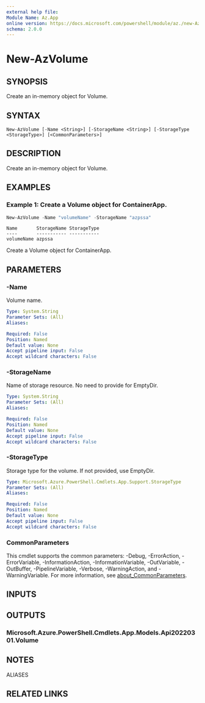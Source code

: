 ```yaml
---
external help file:
Module Name: Az.App
online version: https://docs.microsoft.com/powershell/module/az./new-AzVolume
schema: 2.0.0
---
```


# New-AzVolume

## SYNOPSIS
Create an in-memory object for Volume.

## SYNTAX

```
New-AzVolume [-Name <String>] [-StorageName <String>] [-StorageType <StorageType>] [<CommonParameters>]
```

## DESCRIPTION
Create an in-memory object for Volume.

## EXAMPLES

### Example 1: Create a Volume object for ContainerApp.
```powershell
New-AzVolume -Name "volumeName" -StorageName "azpssa"
```

```output
Name       StorageName StorageType
----       ----------- -----------
volumeName azpssa
```

Create a Volume object for ContainerApp.

## PARAMETERS

### -Name
Volume name.

```yaml
Type: System.String
Parameter Sets: (All)
Aliases:

Required: False
Position: Named
Default value: None
Accept pipeline input: False
Accept wildcard characters: False
```

### -StorageName
Name of storage resource.
No need to provide for EmptyDir.

```yaml
Type: System.String
Parameter Sets: (All)
Aliases:

Required: False
Position: Named
Default value: None
Accept pipeline input: False
Accept wildcard characters: False
```

### -StorageType
Storage type for the volume.
If not provided, use EmptyDir.

```yaml
Type: Microsoft.Azure.PowerShell.Cmdlets.App.Support.StorageType
Parameter Sets: (All)
Aliases:

Required: False
Position: Named
Default value: None
Accept pipeline input: False
Accept wildcard characters: False
```

### CommonParameters
This cmdlet supports the common parameters: -Debug, -ErrorAction, -ErrorVariable, -InformationAction, -InformationVariable, -OutVariable, -OutBuffer, -PipelineVariable, -Verbose, -WarningAction, and -WarningVariable. For more information, see [about_CommonParameters](http://go.microsoft.com/fwlink/?LinkID=113216).

## INPUTS

## OUTPUTS

### Microsoft.Azure.PowerShell.Cmdlets.App.Models.Api20220301.Volume

## NOTES

ALIASES

## RELATED LINKS

